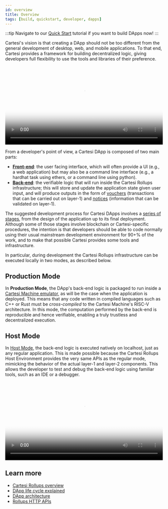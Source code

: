 ```yaml
---
id: overview
title: Overview
tags: [build, quickstart, developer, dapps]
---
```


:::tip
Navigate to our [Quick Start](./run-dapp.md) tutorial if you want to build DApps now!
:::

Cartesi's vision is that creating a DApp should not be too different from the general development of desktop, web, and mobile applications. To that end, Cartesi provides a framework for building decentralized logic, giving developers full flexibility to use the tools and libraries of their preference.

<video width="100%" controls poster="/img/architecture_dapp.png">
    <source src="/videos/HLA_video.mp4" type="video/mp4" />
    Your browser does not support the video tag.
</video>

From a developer's point of view, a Cartesi DApp is composed of two main parts:
- **[Front-end](../dapp-architecture.md#back-end)**: the user facing interface, which will often provide a UI (e.g., a web application) but may also be a command line interface (e.g., a hardhat task using ethers, or a command line using python).
- **[Back-end](../dapp-architecture.md#back-end)**: the verifiable logic that will run inside the Cartesi Rollups infrastructure; this will store and update the application state given user input, and will produce outputs in the form of [vouchers](../components.md#vouchers) (transactions that can be carried out on layer-1) and [notices](../components.md#notices) (information that can be validated on layer-1).

The suggested development process for Cartesi DApps involves a [series of stages](../dapp-life-cycle.md), from the design of the application up to its final deployment. Although some of those stages involve blockchain or Cartesi-specific procedures, the intention is that developers should be able to code normally using their usual mainstream development environment for 90+% of the work, and to make that possible Cartesi provides some tools and infrastructure.

In particular, during development the Cartesi Rollups infrastructure can be executed locally in two modes, as described below.

## Production Mode

In **Production Mode**, the DApp's back-end logic is packaged to run inside a [Cartesi Machine emulator](/machine/intro), as will be the case when the application is deployed. This means that any code written in compiled languages such as C++ or Rust must be _cross-compiled_ to the Cartesi Machine's RISC-V architecture. In this mode, the computation performed by the back-end is reproducible and hence verifiable, enabling a truly trustless and decentralized execution.

## Host Mode

In [Host Mode](./dapp-host-mode.md), the back-end logic is executed natively on localhost, just as any regular application. This is made possible because the Cartesi Rollups Host Environment provides the very same APIs as the regular mode, mimicking the behavior of the actual layer-1 and layer-2 components. This allows the developer to test and debug the back-end logic using familiar tools, such as an IDE or a debugger.

<video width="100%" controls poster="/img/prodvshost.png">
    <source src="/videos/Running_DApps_video.mp4" type="video/mp4" />
    Your browser does not support the video tag.
</video>

## Learn more

* [Cartesi Rollups overview](../overview.md)
* [DApp life cycle explained](../dapp-life-cycle.md)
* [DApp architecture](../dapp-architecture.md)
* [Rollups HTTP APIs](../http-api.md)
